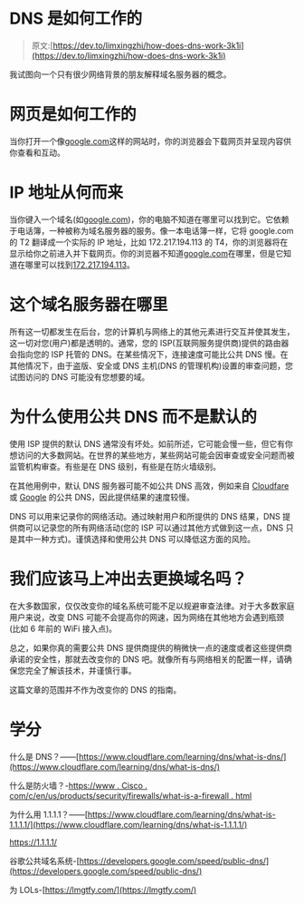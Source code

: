 # DNS 是如何工作的

> 原文:[https://dev.to/limxingzhi/how-does-dns-work-3k1i](https://dev.to/limxingzhi/how-does-dns-work-3k1i)

我试图向一个只有很少网络背景的朋友解释域名服务器的概念。

# 网页是如何工作的

当你打开一个像[google.com](//google.com)这样的网站时，你的浏览器会下载网页并呈现内容供你查看和互动。

# IP 地址从何而来

当你键入一个域名(如[google.com](//google.com))，你的电脑不知道在哪里可以找到它。它依赖于电话簿，一种被称为域名服务器的服务。像一本电话簿一样，它将 google.com 的 T2 翻译成一个实际的 IP 地址，比如 172.217.194.113 的 T4，你的浏览器将在显示给你之前进入并下载网页。你的浏览器不知道[google.com](//google.com)在哪里，但是它知道在哪里可以找到[172.217.194.113](//172.217.194.113)。

# [](#where-is-this-domain-name-server)这个域名服务器在哪里

所有这一切都发生在后台，您的计算机与网络上的其他元素进行交互并使其发生，这一切对您(用户)都是透明的。通常，您的 ISP(互联网服务提供商)提供的路由器会指向您的 ISP 托管的 DNS。在某些情况下，连接速度可能比公共 DNS 慢。在其他情况下，由于盗版、安全或 DNS 主机(DNS 的管理机构)设置的审查问题，您试图访问的 DNS 可能没有您想要的域。

# [](#why-use-a-public-dns-instead-of-the-default)为什么使用公共 DNS 而不是默认的

使用 ISP 提供的默认 DNS 通常没有坏处。如前所述，它可能会慢一些，但它有你想访问的大多数网站。在世界的某些地方，某些网站可能会因审查或安全问题而被监管机构审查。有些是在 DNS 级别，有些是在防火墙级别。

在其他用例中，默认 DNS 服务器可能不如公共 DNS 高效，例如来自 [Cloudfare](https://1.1.1.1/) 或 [Google](https://developers.google.com/speed/public-dns/) 的公共 DNS，因此提供结果的速度较慢。

DNS 可以用来记录你的网络活动。通过映射用户和所提供的 DNS 结果，DNS 提供商可以记录您的所有网络活动(您的 ISP 可以通过其他方式做到这一点，DNS 只是其中一种方式)。谨慎选择和使用公共 DNS 可以降低这方面的风险。

# 我们应该马上冲出去更换域名吗？

在大多数国家，仅仅改变你的域名系统可能不足以规避审查法律。对于大多数家庭用户来说，改变 DNS 可能不会提高你的网速，因为网络在其他地方会遇到瓶颈(比如 6 年前的 WiFi 接入点)。

总之，如果你真的需要公共 DNS 提供商提供的稍微快一点的速度或者这些提供商承诺的安全性，那就去改变你的 DNS 吧。就像所有与网络相关的配置一样，请确保您完全了解该技术，并谨慎行事。

这篇文章的范围并不作为改变你的 DNS 的指南。

# [](#credits)学分

什么是 DNS？——[https://www.cloudflare.com/learning/dns/what-is-dns/](https://www.cloudflare.com/learning/dns/what-is-dns/)

什么是防火墙？-[https://www . Cisco . com/c/en/us/products/security/firewalls/what-is-a-firewall . html](https://www.cisco.com/c/en/us/products/security/firewalls/what-is-a-firewall.html)

为什么用 1.1.1.1？——[https://www.cloudflare.com/learning/dns/what-is-1.1.1.1/](https://www.cloudflare.com/learning/dns/what-is-1.1.1.1/)

https://1.1.1.1/

谷歌公共域名系统-[https://developers.google.com/speed/public-dns/](https://developers.google.com/speed/public-dns/)

为 LOLs-[https://lmgtfy.com/](https://lmgtfy.com/)